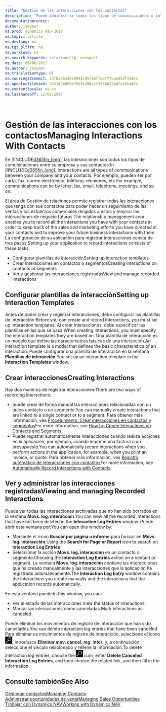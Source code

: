 ```yaml
---
title: "Gestión de las interacciones con los contactos"
description: "Puede administrar todos los tipos de comunicaciones o interacciones entre su empresa y sus contactos; por ejemplo, cartas, llamadas de teléfono, reuniones, etc."
documentationcenter: 
author: jswymer
ms.prod: dynamics-nav-2018
ms.topic: article
ms.devlang: na
ms.tgt_pltfrm: na
ms.workload: na
ms.search.keywords: relationship, prospect
ms.date: 06/06/2017
ms.author: jswymer
ms.translationtype: HT
ms.sourcegitcommit: 1dfba8b14019991c95f40ffd5f7fbaed5df414eb
ms.openlocfilehash: 343103b909ef6d91d96e1f255b825bdfa4b5ad84
ms.contentlocale: es-es
ms.lasthandoff: 12/01/2017

---
```

# <a name="managing-interactions-with-contacts"></a><span data-ttu-id="8b7a0-103">Gestión de las interacciones con los contactos</span><span class="sxs-lookup"><span data-stu-id="8b7a0-103">Managing Interactions With Contacts</span></span>
<span data-ttu-id="8b7a0-104">En [!INCLUDE[d365fin_long](includes/d365fin_long_md.md)], las interacciones son todos los tipos de comunicaciones entre su empresa y sus contactos.</span><span class="sxs-lookup"><span data-stu-id="8b7a0-104">In [!INCLUDE[d365fin_long](includes/d365fin_long_md.md)], interactions are all types of communications between your company and your contacts.</span></span> <span data-ttu-id="8b7a0-105">Por ejemplo, pueden ser por carta, fax, correo electrónico, teléfono, reuniones, etc.</span><span class="sxs-lookup"><span data-stu-id="8b7a0-105">For example, communications can be by letter, fax, email, telephone, meetings, and so on.</span></span>

<span data-ttu-id="8b7a0-106">El área de Gestión de relaciones permite registrar todas las interacciones que tenga con sus contactos para poder hacer un seguimiento de las ventas y los esfuerzos comerciales dirigidos a éstos y mejorar las interacciones de negocio futuras.</span><span class="sxs-lookup"><span data-stu-id="8b7a0-106">The relationship management area enables you to record all the interactions you have with your contacts in order to keep track of the sales and marketing efforts you have directed at your contacts and to improve your future business interactions with them.</span></span> <span data-ttu-id="8b7a0-107">La configuración de su aplicación para registrar interacciones consta de tres pasos:</span><span class="sxs-lookup"><span data-stu-id="8b7a0-107">Setting up your application to record interactions consists of these tasks:</span></span>

* <span data-ttu-id="8b7a0-108">Configurar plantillas de interacción</span><span class="sxs-lookup"><span data-stu-id="8b7a0-108">Setting up interaction templates</span></span>  
* <span data-ttu-id="8b7a0-109">Crear interacciones en contactos o segmentos</span><span class="sxs-lookup"><span data-stu-id="8b7a0-109">Creating interactions on contacts or segments</span></span>  
* <span data-ttu-id="8b7a0-110">Ver y gestionar las interacciones registradas</span><span class="sxs-lookup"><span data-stu-id="8b7a0-110">View and manage recorded interactions</span></span>  

##  <a name="setting-up-interaction-templates"></a><span data-ttu-id="8b7a0-111">Configurar plantillas de interacción</span><span class="sxs-lookup"><span data-stu-id="8b7a0-111">Setting up Interaction Templates</span></span>
<span data-ttu-id="8b7a0-112">Antes de poder crear y registrar interacciones, debe configurar las plantillas de interacción.</span><span class="sxs-lookup"><span data-stu-id="8b7a0-112">Before you can create and record interactions, you must set up interaction templates.</span></span> <span data-ttu-id="8b7a0-113">Al crear interacciones, debe especificar las plantillas en las que se basa.</span><span class="sxs-lookup"><span data-stu-id="8b7a0-113">When creating interactions, you must specify the interaction templates they are based on.</span></span> <span data-ttu-id="8b7a0-114">Una plantilla de interacción es un modelo que define las características básicas de una interacción.</span><span class="sxs-lookup"><span data-stu-id="8b7a0-114">An interaction template is a model that defines the basic characteristics of an interaction.</span></span>
<span data-ttu-id="8b7a0-115">Puede configurar una plantilla de interacción en la ventana **Plantillas de interacción**.</span><span class="sxs-lookup"><span data-stu-id="8b7a0-115">You set up an interaction template in the **Interaction Templates** window.</span></span>  

## <a name="creating-interactions"></a><span data-ttu-id="8b7a0-116">Crear interacciones</span><span class="sxs-lookup"><span data-stu-id="8b7a0-116">Creating Interactions</span></span>
<span data-ttu-id="8b7a0-117">Hay dos maneras de registrar interacciones:</span><span class="sxs-lookup"><span data-stu-id="8b7a0-117">There are two ways of recording interactions:</span></span>

* <span data-ttu-id="8b7a0-118">puede crear de forma manual las interacciones relacionadas con un único contacto o un segmento.</span><span class="sxs-lookup"><span data-stu-id="8b7a0-118">You can manually create interactions that are linked to a single contact or to a segment.</span></span> <span data-ttu-id="8b7a0-119">Para obtener más información, vea [Procedimiento: Crear interacciones en contactos y segmentos](marketing-how-create-interactions.md)</span><span class="sxs-lookup"><span data-stu-id="8b7a0-119">For more information, see [How to: Create Interactions on Contacts and Segments](marketing-how-create-interactions.md).</span></span>  
* <span data-ttu-id="8b7a0-120">Puede registrar automáticamente interacciones cuando realiza acciones en la aplicación, por ejemplo, cuando imprime una factura o un presupuesto.</span><span class="sxs-lookup"><span data-stu-id="8b7a0-120">You can automatically record interactions when you perform actions in the application, for example, when you print an invoice, or quote.</span></span> <span data-ttu-id="8b7a0-121">Para obtener más información, vea [Registro automático de interacciones con contactos](marketing-auto-record-interactions.md)</span><span class="sxs-lookup"><span data-stu-id="8b7a0-121">For more information, see [Automatically Record Interactions with Contacts](marketing-auto-record-interactions.md).</span></span>

## <a name="viewing-and-managing-recorded-interactions"></a><span data-ttu-id="8b7a0-122">Ver y administrar las interacciones registradas</span><span class="sxs-lookup"><span data-stu-id="8b7a0-122">Viewing and managing Recorded Interactions</span></span>
<span data-ttu-id="8b7a0-123">Puede ver todas las interacciones archivadas que no han sido borrados en la ventana **Movs. log. interacción**.</span><span class="sxs-lookup"><span data-stu-id="8b7a0-123">You can view all the recorded interactions that have not been deleted in the **Interaction Log Entries** window.</span></span> <span data-ttu-id="8b7a0-124">Puede abrir esta ventana por:</span><span class="sxs-lookup"><span data-stu-id="8b7a0-124">You can open this window by:</span></span>

* <span data-ttu-id="8b7a0-125">Mediante el icono **Buscar por página o informe** para buscar en **Movs. log. interacción**.</span><span class="sxs-lookup"><span data-stu-id="8b7a0-125">Using the **Search for Page or Report** icon to search on **Interaction Log Entries**.</span></span>
* <span data-ttu-id="8b7a0-126">Seleccionar la acción **Movs. log. interacción** en un contacto o segmento.</span><span class="sxs-lookup"><span data-stu-id="8b7a0-126">Choosing the **Interaction Log Entries** action on a contact or segment.</span></span>
  <span data-ttu-id="8b7a0-127">La ventana **Movs. log. interacción** contiene las interacciones que ha creado manualmente y las interacciones que la aplicación ha registrado automáticamente.</span><span class="sxs-lookup"><span data-stu-id="8b7a0-127">The **Interaction Log Entry** window contains the interactions you create manually and the interactions that the application records automatically.</span></span>

<span data-ttu-id="8b7a0-128">En esta ventana puede:</span><span class="sxs-lookup"><span data-stu-id="8b7a0-128">In this window, you can:</span></span>

* <span data-ttu-id="8b7a0-129">Ver el estado de las interacciones.</span><span class="sxs-lookup"><span data-stu-id="8b7a0-129">View the status of interactions.</span></span>
* <span data-ttu-id="8b7a0-130">Marcar las interacciones como canceladas.</span><span class="sxs-lookup"><span data-stu-id="8b7a0-130">Mark interactions as canceled.</span></span>

<span data-ttu-id="8b7a0-131">Puede eliminar los movimientos de registro de interacción que han sido cancelados.</span><span class="sxs-lookup"><span data-stu-id="8b7a0-131">You can delete interaction log entries that have been canceled.</span></span> <span data-ttu-id="8b7a0-132">Para eliminar os movimientos de registro de interacción, seleccione el icono ![Buscar por página o informe](media/ui-search/search_small.png "icono Buscar por página o informe"), introduzca **Eliminar mov. cancel. reg. inter.** y, a continuación, seleccione el vínculo relacionado y rellene la información.</span><span class="sxs-lookup"><span data-stu-id="8b7a0-132">To delete interaction log entries, choose the ![Search for Page or Report](media/ui-search/search_small.png "Search for Page or Report icon") icon, enter **Delete Canceled Interaction Log Entries**, and then choose the related link, and then fill in the information.</span></span>

## <a name="see-also"></a><span data-ttu-id="8b7a0-133">Consulte también</span><span class="sxs-lookup"><span data-stu-id="8b7a0-133">See Also</span></span>
[<span data-ttu-id="8b7a0-134">Gestionar contactos</span><span class="sxs-lookup"><span data-stu-id="8b7a0-134">Managing Contacts</span></span>](marketing-contacts.md)  
[<span data-ttu-id="8b7a0-135">Administrar oportunidades de venta</span><span class="sxs-lookup"><span data-stu-id="8b7a0-135">Managing Sales Opportunities</span></span>](marketing-manage-sales-opportunities.md)  
[<span data-ttu-id="8b7a0-136">Trabajar con Dynamics NAV</span><span class="sxs-lookup"><span data-stu-id="8b7a0-136">Working with Dynamics NAV</span></span>](ui-work-product.md)  

